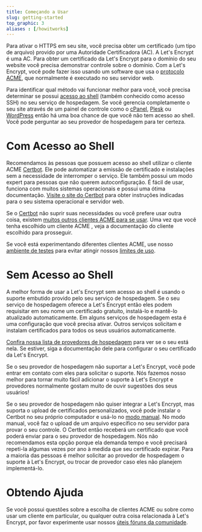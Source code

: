```yaml
---
title: Começando a Usar
slug: getting-started
top_graphic: 3
aliases : [/howitworks]
---
```


Para ativar o HTTPS em seu site, você precisa obter um certificado (um tipo de arquivo) 
provido por uma Autoridade Certificadora (AC). A Let's Encrypt é uma AC. Para obter um
certificado da Let's Encrypt para o domínio do seu website você precisa demonstrar
controle sobre o domínio. Com a Let's Encrypt, você pode fazer isso usando um software
que usa o [protocolo ACME](https://ietf-wg-acme.github.io/acme/), que normalmente é 
executado no seu servidor web.

Para identificar qual método vai funcionar melhor para você, você precisa determinar
se possui [acesso ao shell](https://en.wikipedia.org/wiki/Shell_account) (também conhecido
como acesso SSH) no seu serviço de hospedagem. Se você gerencia completamente o seu site através de um
painel de controle como o [cPanel](https://cpanel.com/), [Plesk](https://www.plesk.com/) ou 
[WordPress](https://wordpress.org/) então há uma boa chance de que você não tem acesso 
ao shell. Você pode perguntar ao seu provedor de hospedagem para ter certeza.

# Com Acesso ao Shell

Recomendamos às pessoas que possuem acesso ao shell utilizar o cliente ACME [Certbot].
Ele pode automatizar a emissão de certificado e instalações sem a necessidade de interromper o serviço.
Ele também possui um modo expert para pessoas que não querem autoconfiguração. É fácil de usar,
funciona com muitos sistemas operacionais e possui uma ótima documentação. [Visite o
site do Certbot][Certbot] para obter instruções indicadas para o seu sistema operacional e servidor web.

Se o [Certbot] não suprir suas necessidades ou você prefere usar outra coisa, existem
[muitos outros clientes ACME para se usar](/docs/client-options/). Uma vez que você tenha escolhido um cliente ACME
, veja a documentação do cliente escolhido para prosseguir.

Se você está experimentando diferentes clientes ACME, use nosso 
[ambiente de testes](/pt-br/docs/staging-environment/) para evitar atingir
nossos [limites de uso](/docs/rate-limits/).

[Certbot]: https://certbot.eff.org/  "Certbot"

# Sem Acesso ao Shell

A melhor forma de usar a Let's Encrypt sem acesso ao shell é usando o suporte embutido
provido pelo seu serviço de hospedagem. Se o seu serviço de hospedagem oferece a Let's Encrypt
então eles podem requisitar em seu nome um certificado gratuito, instalá-lo e 
mantê-lo atualizado automaticamente. Em alguns serviços de hospedagem esta é
uma configuração que você precisa ativar. Outros serviços 
solicitam e instalam certificados para todos os seus usuários automaticamente.

[Confira nossa lista de provedores de hospedagem](https://community.letsencrypt.org/t/web-hosting-who-support-lets-encrypt/6920)
para ver se o seu está nela. Se estiver, siga a documentação dele para configurar
o seu certificado da Let's Encrypt.

Se o seu provedor de hospedagem não suportar a Let's Encrypt, você pode entrar em contato com eles
para solicitar o suporte. Nós fazemos nosso melhor para tornar muito fácil adicionar o suporte à
Let's Encrypt e provedores normalmente gostam muito de ouvir sugestões dos seus usuários!

Se o seu provedor de hospedagem não quiser integrar a Let's Encrypt, mas
suporta o upload de certificados personalizados, você pode instalar o Certbot no seu próprio
computador e usá-lo no [modo manual](https://certbot.eff.org/docs/using.html#manual).
No modo manual, você faz o upload de um arquivo específico no seu servidor para provar 
o seu controle. O Certbot então receberá um certificado que você poderá enviar para o seu
provedor de hospedagem. Nós não recomendamos esta opção porque ela demanda tempo 
e você precisará repeti-la algumas vezes por ano à medida que seu certificado
expirar. Para a maioria das pessoas é melhor solicitar ao provedor de hospedagem o suporte à Let's Encrypt, 
ou trocar de provedor caso eles não planejem implementá-lo.

# Obtendo Ajuda

Se você possui questões sobre a escolha de clientes ACME ou sobre como usar um cliente em particular, ou 
qualquer outra coisa relacionada à Let's Encrypt, por favor experimente usar nossos [úteis fóruns da comunidade](https://community.letsencrypt.org/c/help/ajuda-em-portugues).
